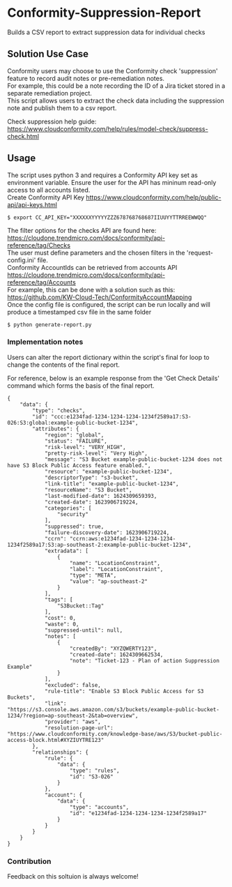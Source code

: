 # Conformity-Suppression-Report
Builds a CSV report to extract suppression data for individual checks

## Solution Use Case
Conformity users may choose to use the Conformity check 'suppression' feature to record audit notes or pre-remediation notes.  
For example, this could be a note recording the ID of a Jira ticket stored in a separate remediation project.  
This script allows users to extract the check data including the suppression note and publish them to a csv report.

Check suppression help guide: https://www.cloudconformity.com/help/rules/model-check/suppress-check.html 

## Usage
The script uses python 3 and requires a Conformity API key set as environment variable. 
Ensure the user for the API has mininum read-only access to all accounts listed.  
Create Conformity API Key https://www.cloudconformity.com/help/public-api/api-keys.html  

    $ export CC_API_KEY="XXXXXXYYYYYZZZ678768768687IIUUYYTTRREEWWQQ"
    
The filter options for the checks API are found here: https://cloudone.trendmicro.com/docs/conformity/api-reference/tag/Checks  
The user must define parameters and the chosen filters in the 'request-config.ini' file.  
Conformity AccountIds can be retrieved from accounts API https://cloudone.trendmicro.com/docs/conformity/api-reference/tag/Accounts  
For example, this can be done with a solution such as this: https://github.com/KW-Cloud-Tech/ConformityAccountMapping  
Once the config file is configured, the script can be run locally and will produce a timestamped csv file in the same folder

    $ python generate-report.py 
    
### Implementation notes
Users can alter the report dictionary within the script's final for loop to change the contents of the final report.

For reference, below is an example response from the 'Get Check Details' command which forms the basis of the final report.  

    {
        "data": {
            "type": "checks",
            "id": "ccc:e1234fad-1234-1234-1234-1234f2589a17:S3-026:S3:global:example-public-bucket-1234",
            "attributes": {
                "region": "global",
                "status": "FAILURE",
                "risk-level": "VERY_HIGH",
                "pretty-risk-level": "Very High",
                "message": "S3 Bucket example-public-bucket-1234 does not have S3 Block Public Access feature enabled.",
                "resource": "example-public-bucket-1234",
                "descriptorType": "s3-bucket",
                "link-title": "example-public-bucket-1234",
                "resourceName": "S3 Bucket",
                "last-modified-date": 1624309659393,
                "created-date": 1623906719224,
                "categories": [
                    "security"
                ],
                "suppressed": true,
                "failure-discovery-date": 1623906719224,
                "ccrn": "ccrn:aws:e1234fad-1234-1234-1234-1234f2589a17:S3:ap-southeast-2:example-public-bucket-1234",
                "extradata": [
                    {
                        "name": "LocationConstraint",
                        "label": "LocationConstraint",
                        "type": "META",
                        "value": "ap-southeast-2"
                    }
                ],
                "tags": [
                    "S3Bucket::Tag"
                ],
                "cost": 0,
                "waste": 0,
                "suppressed-until": null,
                "notes": [
                    {
                        "createdBy": "XYZQWERTY123",
                        "created-date": 1624309662534,
                        "note": "Ticket-123 - Plan of action Suppression Example"
                    }
                ],
                "excluded": false,
                "rule-title": "Enable S3 Block Public Access for S3 Buckets",
                "link": "https://s3.console.aws.amazon.com/s3/buckets/example-public-bucket-1234/?region=ap-southeast-2&tab=overview",
                "provider": "aws",
                "resolution-page-url": "https://www.cloudconformity.com/knowledge-base/aws/S3/bucket-public-access-block.html#XYZIUYTRE123"
            },
            "relationships": {
                "rule": {
                    "data": {
                        "type": "rules",
                        "id": "S3-026"
                    }
                },
                "account": {
                    "data": {
                        "type": "accounts",
                        "id": "e1234fad-1234-1234-1234-1234f2589a17"
                    }
                }
            }
        }
    }
    
### Contribution
Feedback on this soltuion is always welcome!
